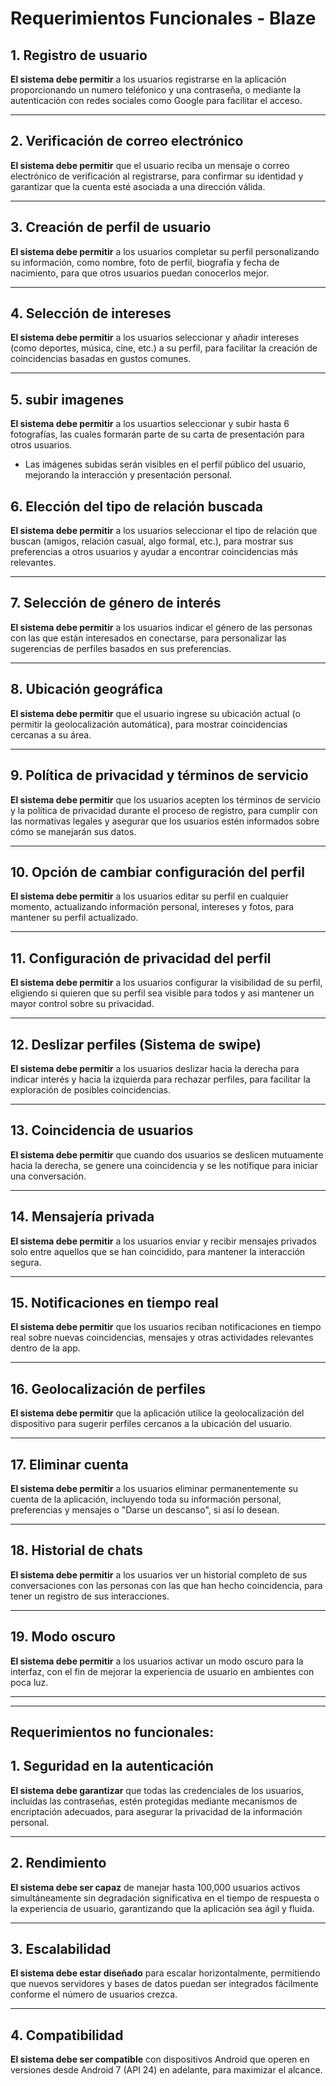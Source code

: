 # Requerimientos Funcionales - Blaze

## 1. Registro de usuario
**El sistema debe permitir** a los usuarios registrarse en la aplicación proporcionando un numero teléfonico y una contraseña, o mediante la autenticación con redes sociales como Google para facilitar el acceso.

---

## 2. Verificación de correo electrónico
**El sistema debe permitir** que el usuario reciba un mensaje o correo electrónico de verificación al registrarse, para confirmar su identidad y garantizar que la cuenta esté asociada a una dirección válida.

---

## 3. Creación de perfil de usuario
**El sistema debe permitir** a los usuarios completar su perfil personalizando su información, como nombre, foto de perfil, biografía y fecha de nacimiento, para que otros usuarios puedan conocerlos mejor.

---

## 4. Selección de intereses
**El sistema debe permitir** a los usuarios seleccionar y añadir intereses (como deportes, música, cine, etc.) a su perfil, para facilitar la creación de coincidencias basadas en gustos comunes.

---
## 5. subir imagenes
**El sistema debe permitir** a los usuartios seleccionar y subir hasta 6 fotografías, las cuales formarán parte de su carta de presentación para otros usuarios.  
- Las imágenes subidas serán visibles en el perfil público del usuario, mejorando la interacción y presentación personal.  


## 6. Elección del tipo de relación buscada
**El sistema debe permitir** a los usuarios seleccionar el tipo de relación que buscan (amigos, relación casual, algo formal, etc.), para mostrar sus preferencias a otros usuarios y ayudar a encontrar coincidencias más relevantes.

---

## 7. Selección de género de interés
**El sistema debe permitir** a los usuarios indicar el género de las personas con las que están interesados en conectarse, para personalizar las sugerencias de perfiles basados en sus preferencias.

---

## 8. Ubicación geográfica
**El sistema debe permitir** que el usuario ingrese su ubicación actual (o permitir la geolocalización automática), para mostrar coincidencias cercanas a su área.

---

## 9. Política de privacidad y términos de servicio
**El sistema debe permitir** que los usuarios acepten los términos de servicio y la política de privacidad durante el proceso de registro, para cumplir con las normativas legales y asegurar que los usuarios estén informados sobre cómo se manejarán sus datos.

---

## 10. Opción de cambiar configuración del perfil
**El sistema debe permitir** a los usuarios editar su perfil en cualquier momento, actualizando información personal, intereses y fotos, para mantener su perfil actualizado.

---


## 11. Configuración de privacidad del perfil
**El sistema debe permitir** a los usuarios configurar la visibilidad de su perfil, eligiendo si quieren que su perfil sea visible para todos y asi mantener un mayor control sobre su privacidad.

---

## 12. Deslizar perfiles (Sistema de swipe)
**El sistema debe permitir** a los usuarios deslizar hacia la derecha para indicar interés y hacia la izquierda para rechazar perfiles, para facilitar la exploración de posibles coincidencias.

---

## 13. Coincidencia de usuarios
**El sistema debe permitir** que cuando dos usuarios se deslicen mutuamente hacia la derecha, se genere una coincidencia y se les notifique para iniciar una conversación.

---

## 14. Mensajería privada
**El sistema debe permitir** a los usuarios enviar y recibir mensajes privados solo entre aquellos que se han coincidido, para mantener la interacción segura.

---

## 15. Notificaciones en tiempo real
**El sistema debe permitir** que los usuarios reciban notificaciones en tiempo real sobre nuevas coincidencias, mensajes y otras actividades relevantes dentro de la app.

---


## 16. Geolocalización de perfiles
**El sistema debe permitir** que la aplicación utilice la geolocalización del dispositivo para sugerir perfiles cercanos a la ubicación del usuario.

---



## 17. Eliminar cuenta
**El sistema debe permitir** a los usuarios eliminar permanentemente su cuenta de la aplicación, incluyendo toda su información personal, preferencias y mensajes o "Darse un descanso", si así lo desean.

---

## 18. Historial de chats
**El sistema debe permitir** a los usuarios ver un historial completo de sus conversaciones con las personas con las que han hecho coincidencia, para tener un registro de sus interacciones.

---


## 19. Modo oscuro
**El sistema debe permitir** a los usuarios activar un modo oscuro para la interfaz, con el fin de mejorar la experiencia de usuario en ambientes con poca luz.

---
---

## Requerimientos no funcionales:

## 1. Seguridad en la autenticación
**El sistema debe garantizar** que todas las credenciales de los usuarios, incluidas las contraseñas, estén protegidas mediante mecanismos de encriptación adecuados, para asegurar la privacidad de la información personal.

---

## 2. Rendimiento
**El sistema debe ser capaz** de manejar hasta 100,000 usuarios activos simultáneamente sin degradación significativa en el tiempo de respuesta o la experiencia de usuario, garantizando que la aplicación sea ágil y fluida.

---

## 3. Escalabilidad
**El sistema debe estar diseñado** para escalar horizontalmente, permitiendo que nuevos servidores y bases de datos puedan ser integrados fácilmente conforme el número de usuarios crezca.

---

## 4. Compatibilidad
**El sistema debe ser compatible** con dispositivos Android que operen en versiones desde Android 7 (API 24) en adelante, para maximizar el alcance.
